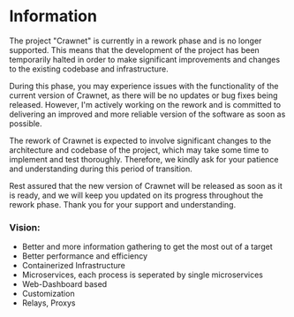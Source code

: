 # Information

The project "Crawnet" is currently in a rework phase and is no longer supported. This means that the development of the project has been temporarily halted in order to make significant improvements and changes to the existing codebase and infrastructure.

During this phase, you may experience issues with the functionality of the current version of Crawnet, as there will be no updates or bug fixes being released. However, I'm actively working on the rework and is committed to delivering an improved and more reliable version of the software as soon as possible.

The rework of Crawnet is expected to involve significant changes to the architecture and codebase of the project, which may take some time to implement and test thoroughly. Therefore, we kindly ask for your patience and understanding during this period of transition.

Rest assured that the new version of Crawnet will be released as soon as it is ready, and we will keep you updated on its progress throughout the rework phase. Thank you for your support and understanding.

### Vision:

- Better and more information gathering to get the most out of a target
- Better performance and efficiency
- Containerized Infrastructure
- Microservices, each process is seperated by single microservices
- Web-Dashboard based
- Customization
- Relays, Proxys
